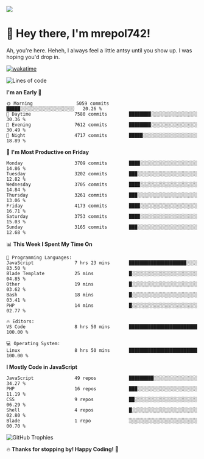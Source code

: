 ![](https://media.tenor.com/FUEC3dPyVhEAAAAM/welcome-back-minions.gif)

# 👋 Hey there, I'm mrepol742!
Ah, you're here. Heheh, 
I always feel a little antsy until you show up. I was hoping you'd drop in.

[![wakatime](https://wakatime.com/badge/user/8ad4afa2-1a56-40d1-a949-4663473915b6.svg)](https://wakatime.com/@mrepol742)

<!--START_SECTION:mrepol742-->
![Lines of code](https://img.shields.io/badge/From%20Hello%20World%20I%27ve%20Written-19.9%20million%20lines%20of%20code-blue)

**I'm an Early 🐤** 

```text
🌞 Morning                5059 commits        █████░░░░░░░░░░░░░░░░░░░░   20.26 % 
🌆 Daytime                7580 commits        ████████░░░░░░░░░░░░░░░░░   30.36 % 
🌃 Evening                7612 commits        ████████░░░░░░░░░░░░░░░░░   30.49 % 
🌙 Night                  4717 commits        █████░░░░░░░░░░░░░░░░░░░░   18.89 % 
```
📅 **I'm Most Productive on Friday** 

```text
Monday                   3709 commits        ████░░░░░░░░░░░░░░░░░░░░░   14.86 % 
Tuesday                  3202 commits        ███░░░░░░░░░░░░░░░░░░░░░░   12.82 % 
Wednesday                3705 commits        ████░░░░░░░░░░░░░░░░░░░░░   14.84 % 
Thursday                 3261 commits        ███░░░░░░░░░░░░░░░░░░░░░░   13.06 % 
Friday                   4173 commits        ████░░░░░░░░░░░░░░░░░░░░░   16.71 % 
Saturday                 3753 commits        ████░░░░░░░░░░░░░░░░░░░░░   15.03 % 
Sunday                   3165 commits        ███░░░░░░░░░░░░░░░░░░░░░░   12.68 % 
```


📊 **This Week I Spent My Time On** 

```text
💬 Programming Languages: 
JavaScript               7 hrs 23 mins       █████████████████████░░░░   83.50 % 
Blade Template           25 mins             █░░░░░░░░░░░░░░░░░░░░░░░░   04.85 % 
Other                    19 mins             █░░░░░░░░░░░░░░░░░░░░░░░░   03.62 % 
Bash                     18 mins             █░░░░░░░░░░░░░░░░░░░░░░░░   03.41 % 
PHP                      14 mins             █░░░░░░░░░░░░░░░░░░░░░░░░   02.77 % 

🔥 Editors: 
VS Code                  8 hrs 50 mins       █████████████████████████   100.00 % 

💻 Operating System: 
Linux                    8 hrs 50 mins       █████████████████████████   100.00 % 
```

**I Mostly Code in JavaScript** 

```text
JavaScript               49 repos            █████████░░░░░░░░░░░░░░░░   34.27 % 
PHP                      16 repos            ███░░░░░░░░░░░░░░░░░░░░░░   11.19 % 
CSS                      9 repos             ██░░░░░░░░░░░░░░░░░░░░░░░   06.29 % 
Shell                    4 repos             █░░░░░░░░░░░░░░░░░░░░░░░░   02.80 % 
Blade                    1 repo              ░░░░░░░░░░░░░░░░░░░░░░░░░   00.70 % 
```




<!--END_SECTION:mrepol742-->

![GitHub Trophies](https://github-profile-trophy.vercel.app/?username=mrepol742&theme=dracula)

🔥 **Thanks for stopping by! Happy Coding!** 🚀
